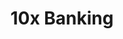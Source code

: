 ---
linkedin: https://linkedin.com/company/10x-banking
logohandle: 10xbanking
sort: 10xbanking
tags:
- fintech
title: 10x Banking
twitter: https://x.com/10xBanking
website: https://www.10xbanking.com/
---